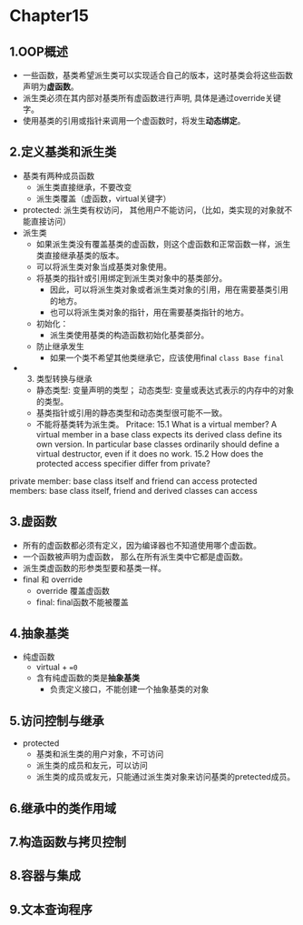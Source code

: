 # Chapter15

## 1.OOP概述
- 一些函数，基类希望派生类可以实现适合自己的版本，这时基类会将这些函数声明为**虚函数**。
- 派生类必须在其内部对基类所有虚函数进行声明, 具体是通过override关键字。
- 使用基类的引用或指针来调用一个虚函数时，将发生**动态绑定**。

## 2.定义基类和派生类
- 基类有两种成员函数
  - 派生类直接继承，不要改变
  - 派生类覆盖（虚函数，virtual关键字）
- protected: 派生类有权访问， 其他用户不能访问，（比如，类实现的对象就不能直接访问）
- 派生类
  - 如果派生类没有覆盖基类的虚函数，则这个虚函数和正常函数一样，派生类直接继承基类的版本。
  - 可以将派生类对象当成基类对象使用。
  - 将基类的指针或引用绑定到派生类对象中的基类部分。
    - 因此，可以将派生类对象或者派生类对象的引用，用在需要基类引用的地方。
    - 也可以将派生类对象的指针，用在需要基类指针的地方。
  - 初始化：
    - 派生类使用基类的构造函数初始化基类部分。
  - 防止继承发生
    - 如果一个类不希望其他类继承它，应该使用final `class Base final`
- 3. 类型转换与继承
  - 静态类型: 变量声明的类型； 动态类型: 变量或表达式表示的内存中的对象的类型。
  - 基类指针或引用的静态类型和动态类型很可能不一致。
  - 不能将基类转为派生类。
Pritace:
15.1 What is a virtual member?
A virtual member in a base class expects its derived class define its own version. In particular base classes ordinarily should define a virtual destructor, even if it does no work.
15.2 How does the protected access specifier differ from private?

private member: base class itself and friend can access
protected members: base class itself, friend and derived classes can access

## 3.虚函数
- 所有的虚函数都必须有定义，因为编译器也不知道使用哪个虚函数。
- 一个函数被声明为虚函数， 那么在所有派生类中它都是虚函数。
- 派生类虚函数的形参类型要和基类一样。
- final 和 override
  - override 覆盖虚函数
  - final: final函数不能被覆盖

## 4.抽象基类
- 纯虚函数
  - virtual + `=0`
  - 含有纯虚函数的类是**抽象基类**
    - 负责定义接口，不能创建一个抽象基类的对象

## 5.访问控制与继承
- protected
  - 基类和派生类的用户对象，不可访问
  - 派生类的成员和友元，可以访问
  - 派生类的成员或友元，只能通过派生类对象来访问基类的pretected成员。

## 6.继承中的类作用域

## 7.构造函数与拷贝控制

## 8.容器与集成

## 9.文本查询程序